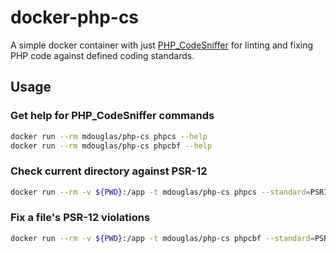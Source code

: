# docker-php-cs

A simple docker container with just [PHP_CodeSniffer](https://github.com/squizlabs/PHP_CodeSniffer) for linting and fixing PHP code against defined coding standards.

## Usage

### Get help for PHP_CodeSniffer commands

```bash
docker run --rm mdouglas/php-cs phpcs --help
docker run --rm mdouglas/php-cs phpcbf --help
```

### Check current directory against PSR-12

```bash
docker run --rm -v ${PWD}:/app -t mdouglas/php-cs phpcs --standard=PSR12 .
```

### Fix a file's PSR-12 violations

```bash
docker run --rm -v ${PWD}:/app -t mdouglas/php-cs phpcbf --standard=PSR12 .
```
